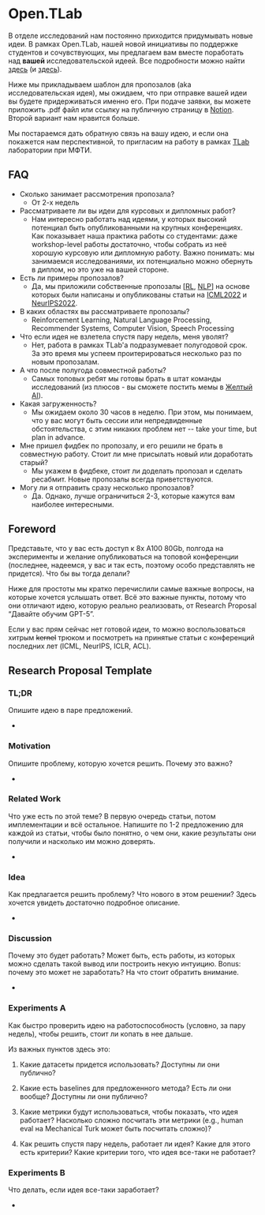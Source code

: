 # Open.TLab

В отделе исследований нам постоянно приходится придумывать новые идеи. В рамках Open.TLab, нашей новой инициативы по поддержке студентов и сочувствующих,  мы предлагаем вам вместе поработать над **вашей** исследовательской идеей. Все подробности можно найти [здесь](https://www.youtube.com/watch?v=xvFZjo5PgG0&ab_channel=Duran) (и [здесь](https://fintech.tinkoff.ru/academy/mipt_lab/open_call/)). 

Ниже мы прикладываем шаблон для пропозалов (aka исследовательская идея), мы ожидаем, что при отправке вашей идеи вы будете придерживаться именно его. При подаче заявки, вы можете приложить .pdf файл или ссылку на публичную страницу в [Notion](https://notion.so). Второй вариант нам нравится больше. 

Мы постараемся дать обратную связь на вашу идею, и если она покажется нам перспективной, то пригласим на работу в рамках [TLab](https://fintech.tinkoff.ru/academy/mipt_lab/) лаборатории при МФТИ.

## FAQ
- Сколько занимает рассмотрения пропозала?
  - От 2-х недель
- Рассматриваете ли вы идеи для курсовых и дипломных работ?
  - Нам интересно работать над идеями, у которых высокий потенциал быть опубликованными на крупных конференциях. Как показывает наша практика работы со студентами: даже workshop-level работы достаточно, чтобы собрать из неё хорошую курсовую или дипломную работу. Важно понимать: мы занимаемся исследованиями, их потенциально можно обернуть в диплом, но это уже на вашей стороне.
- Есть ли примеры пропозалов?
  - Да, мы приложили собственные пропозалы [[RL](examples/eop.md), [NLP](examples/palbert.md)] на основе которых были написаны и опубликованы статьи на [ICML2022](https://proceedings.mlr.press/v162/kurenkov22a.html) и [NeurIPS2022](https://arxiv.org/abs/2204.03276).
- В каких областях вы рассматриваете пропозалы?
  - Reinforcement Learning, Natural Language Processing, Recommender Systems, Computer Vision, Speech Processing
- Что если идея не взлетела спустя пару недель, меня уволят?
  - Нет, работа в рамках TLab'a подразумевает полугодовой срок. За это время мы успеем проитерироваться несколько раз по новым пропозалам.
- А что после полугода совместной работы?
  - Самых топовых ребят мы готовы брать в штат команды исследований (из плюсов - вы сможете постить мемы в [Желтый AI](https://t.me/tinkoffai)).
- Какая загруженность?
  - Мы ожидаем около 30 часов в неделю. При этом, мы понимаем, что у вас могут быть сессии или непредвиденные обстоятельства, с этим никаких проблем нет -- take your time, but plan in advance.
- Мне пришел фидбек по пропозалу, и его решили не брать в совместную работу. Стоит ли мне присылать новый или доработать старый?
  - Мы укажем в фидбеке, стоит ли доделать пропозал и сделать ресабмит. Новые пропозалы всегда приветствуются.
- Могу ли я отправить сразу несколько пропозалов?
  - Да. Однако, лучше ограничиться 2-3, которые кажутся вам наиболее интересными.

## Foreword

Представьте, что у вас есть доступ к 8x A100 80Gb, полгода на эксперименты и желание опубликоваться на топовой конференции (последнее, надеемся, у вас и так есть, поэтому особо представлять не придется). Что бы вы тогда делали? 

Ниже для простоты мы кратко перечислили самые важные вопросы, на которые хочется услышать ответ. Всё это важные пункты, потому что они отличают идею, которую реально реализовать, от Research Proposal “Давайте обучим GPT-5”.

Если у вас прям сейчас нет готовой идеи, то можно воспользоваться хитрым ~~kernel~~ трюком и посмотреть на принятые статьи с конференций последних лет (ICML, NeurIPS, ICLR, ACL).


## Research Proposal Template

### TL;DR

Опишите идею в паре предложений.

- 

### Motivation

Опишите проблему, которую хочется решить. Почему это важно?

- 

### Related Work

Что уже есть по этой теме? В первую очередь статьи, потом имплементации и всё остальное. Напишите по 1-2 предложению для каждой из статьи, чтобы было понятно, о чем они, какие результаты они получили и насколько им можно доверять.

- 

### Idea

Как предлагается решить проблему? Что нового в этом решении? Здесь хочется увидеть достаточно подробное описание.

- 

### Discussion

Почему это будет работать? Может быть, есть работы, из которых можно сделать такой вывод или построить некую интуицию. Bonus: почему это может не заработать? На что стоит обратить внимание.

- 

### Experiments A

Как быстро проверить идею на работоспособность (условно, за пару недель), чтобы решить, стоит ли копать в нее дальше.

Из важных пунктов здесь это:

1) Какие датасеты придется использовать? Доступны ли они публично?

2) Какие есть baselines для предложенного метода? Есть ли они вообще? Доступны ли они публично?

3) Какие метрики будут использоваться, чтобы показать, что идея работает? Насколько сложно посчитать эти метрики (e.g., human eval на Mechanical Turk может быть посчитать сложно)?

4) Как решить спустя пару недель, работает ли идея? Какие для этого есть критерии? Какие критерии того, что идея все-таки не работает?

### Experiments B

Что делать, если идея все-таки заработает?

- 
